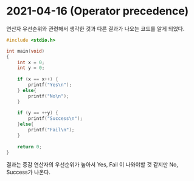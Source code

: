 # 2021-04-16 (Operator precedence)

연산자 우선순위와 관련해서 생각한 것과 다른 결과가 나오는 코드를 알게 되었다.

```c++
#include <stdio.h>

int main(void)
{
	int x = 0;
	int y = 0;
	
	if (x == x++) {
		printf("Yes\n");
	} else{
		printf("No\n");
	}
	
	if (y == ++y) {
		printf("Success\n");
	}else{
		printf("Fail\n");
	}
	
	return 0;
}
```

결과는 증감 연산자의 우선순위가 높아서 Yes, Fail 이 나와야할 것 같지만 No, Success가 나온다.